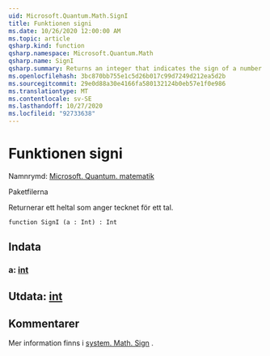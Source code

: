 ```yaml
---
uid: Microsoft.Quantum.Math.SignI
title: Funktionen signi
ms.date: 10/26/2020 12:00:00 AM
ms.topic: article
qsharp.kind: function
qsharp.namespace: Microsoft.Quantum.Math
qsharp.name: SignI
qsharp.summary: Returns an integer that indicates the sign of a number.
ms.openlocfilehash: 3bc870bb755e1c5d26b017c99d7249d212ea5d2b
ms.sourcegitcommit: 29e0d88a30e4166fa580132124b0eb57e1f0e986
ms.translationtype: MT
ms.contentlocale: sv-SE
ms.lasthandoff: 10/27/2020
ms.locfileid: "92733638"
---
```

# <a name="signi-function"></a>Funktionen signi

Namnrymd: [Microsoft. Quantum. matematik](xref:Microsoft.Quantum.Math)

Paketfilerna [](https://nuget.org/packages/)


Returnerar ett heltal som anger tecknet för ett tal.

```qsharp
function SignI (a : Int) : Int
```


## <a name="input"></a>Indata

### <a name="a--int"></a>a: [int](xref:microsoft.quantum.lang-ref.int)





## <a name="output--int"></a>Utdata: [int](xref:microsoft.quantum.lang-ref.int)



## <a name="remarks"></a>Kommentarer

Mer information finns i [system. Math. Sign](https://docs.microsoft.com/dotnet/api/system.math.sign) .